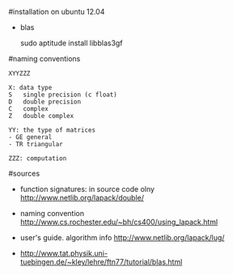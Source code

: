 #installation on ubuntu 12.04

- blas

    sudo aptitude install libblas3gf

#naming conventions

    XYYZZZ

    X: data type
    S 	single precision (c float)
    D 	double precision
    C 	complex
    Z 	double complex

    YY: the type of matrices
    - GE general
    - TR triangular

    ZZZ: computation

#sources

- function signatures: in source code olny
    <http://www.netlib.org/lapack/double/>
    
- naming convention
    <http://www.cs.rochester.edu/~bh/cs400/using_lapack.html>

- user's guide. algorithm info
    <http://www.netlib.org/lapack/lug/>

- http://www.tat.physik.uni-tuebingen.de/~kley/lehre/ftn77/tutorial/blas.html
